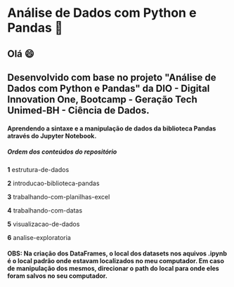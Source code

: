 # Análise de Dados com Python e Pandas 🐍
## Olá 😄
## Desenvolvido com base no projeto "Análise de Dados com Python e Pandas" da DIO - Digital Innovation One, Bootcamp - Geração Tech Unimed-BH - Ciência de Dados.

#### Aprendendo a sintaxe e a manipulação de dados da biblioteca Pandas através do Jupyter Notebook.

##### Ordem dos conteúdos do repositório

**1** estrutura-de-dados

**2** introducao-biblioteca-pandas

**3** trabalhando-com-planilhas-excel

**4** trabalhando-com-datas

**5** visualizacao-de-dados

**6** analise-exploratoria

#### OBS: Na criação dos DataFrames, o local dos datasets nos aquivos .ipynb é o local padrão onde estavam localizados no meu computador. Em caso de manipulação dos mesmos, direcionar o path do local para onde eles foram salvos no seu computador.
